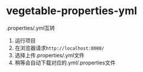 # vegetable-properties-yml
.properties/.yml互转

1. 运行项目
2. 在浏览器请求`http://localhost:8080/`
3. 选择上传.properties/.yml文件
4. 稍等会自动下载对应的.yml/.properties文件
